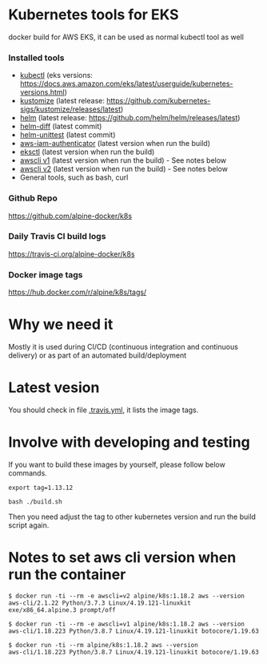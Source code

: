 # Kubernetes tools for EKS

docker build for AWS EKS, it can be used as normal kubectl tool as well

### Installed tools

- [kubectl](https://kubernetes.io/docs/tasks/tools/install-kubectl/) (eks versions: https://docs.aws.amazon.com/eks/latest/userguide/kubernetes-versions.html)
- [kustomize](https://github.com/kubernetes-sigs/kustomize) (latest release: https://github.com/kubernetes-sigs/kustomize/releases/latest)
- [helm](https://github.com/helm/helm) (latest release: https://github.com/helm/helm/releases/latest)
- [helm-diff](https://github.com/databus23/helm-diff) (latest commit)
- [helm-unittest](https://github.com/quintush/helm-unittest) (latest commit)
- [aws-iam-authenticator](https://github.com/kubernetes-sigs/aws-iam-authenticator) (latest version when run the build)
- [eksctl](https://github.com/weaveworks/eksctl) (latest version when run the build)
- [awscli v1](https://github.com/aws/aws-cli) (latest version when run the build) - See notes below
- [awscli v2](https://github.com/aws/aws-cli) (latest version when run the build) - See notes below
- General tools, such as bash, curl

### Github Repo

https://github.com/alpine-docker/k8s

### Daily Travis CI build logs

https://travis-ci.org/alpine-docker/k8s

### Docker image tags

https://hub.docker.com/r/alpine/k8s/tags/

# Why we need it

Mostly it is used during CI/CD (continuous integration and continuous delivery) or as part of an automated build/deployment

# Latest vesion

You should check in file [.travis.yml](.travis.yml), it lists the image tags.

# Involve with developing and testing

If you want to build these images by yourself, please follow below commands.

```
export tag=1.13.12

bash ./build.sh
```
Then you need adjust the tag to other kubernetes version and run the build script again.

# Notes to set aws cli version when run the container

```
$ docker run -ti --rm -e awscli=v2 alpine/k8s:1.18.2 aws --version
aws-cli/2.1.22 Python/3.7.3 Linux/4.19.121-linuxkit exe/x86_64.alpine.3 prompt/off

$ docker run -ti --rm -e awscli=v1 alpine/k8s:1.18.2 aws --version
aws-cli/1.18.223 Python/3.8.7 Linux/4.19.121-linuxkit botocore/1.19.63

$ docker run -ti --rm alpine/k8s:1.18.2 aws --version
aws-cli/1.18.223 Python/3.8.7 Linux/4.19.121-linuxkit botocore/1.19.63
```
